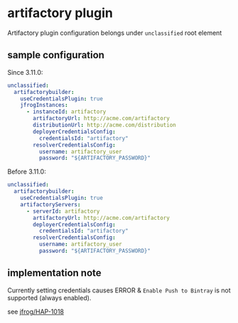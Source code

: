 # artifactory plugin

Artifactory plugin configuration belongs under `unclassified` root element

## sample configuration

Since 3.11.0:

```yaml
unclassified:
  artifactorybuilder:
    useCredentialsPlugin: true
    jfrogInstances:
      - instanceId: artifactory
        artifactoryUrl: http://acme.com/artifactory
        distributionUrl: http://acme.com/distribution
        deployerCredentialsConfig:
          credentialsId: "artifactory"
        resolverCredentialsConfig:
          username: artifactory_user
          password: "${ARTIFACTORY_PASSWORD}"
```

Before 3.11.0:

```yaml
unclassified:
  artifactorybuilder:
    useCredentialsPlugin: true
    artifactoryServers:
      - serverId: artifactory
        artifactoryUrl: http://acme.com/artifactory
        deployerCredentialsConfig:
          credentialsId: "artifactory"
        resolverCredentialsConfig:
          username: artifactory_user
          password: "${ARTIFACTORY_PASSWORD}"
```

## implementation note

Currently setting credentials causes ERROR & `Enable Push to Bintray` is not supported (always enabled).

see [jfrog/HAP-1018](https://www.jfrog.com/jira/browse/HAP-1018)
